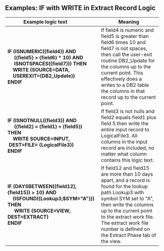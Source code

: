 ## Examples: IF with WRITE in Extract Record Logic

|Example logic text&nbsp;&nbsp;&nbsp;&nbsp;&nbsp;&nbsp;&nbsp;&nbsp;&nbsp;&nbsp;|Meaning|
|------------------|-------|
|**IF (ISNUMERIC({field4}) AND <br>&nbsp;&nbsp;&nbsp;&nbsp; ({field5} > {field6} * 10) AND <br>&nbsp;&nbsp;&nbsp;&nbsp; ISNOTSPACES({field7})) THEN<br>&nbsp;&nbsp;&nbsp;&nbsp;WRITE (SOURCE=DATA, <br>&nbsp;&nbsp;&nbsp;&nbsp;USEREXIT={DB2_Update}) <br>ENDIF**|If field4 is numeric and field5 is greater than field6 times 10 and field7 is not spaces, then call the user-exit routine DB2\_Update for the columns up to the current point. This effectively does a writes to a DB2 table the columns in that record up to the current point.|
|**IF (ISNOTNULL({field3}) AND <br>&nbsp;&nbsp;&nbsp;&nbsp; ({field2} = {field1} + {field5}) THEN <br>&nbsp;&nbsp;&nbsp;&nbsp;WRITE  SOURCE=INPUT, &nbsp;DEST=FILE= {LogicalFile3}) <br>ENDIF**|If field3 is not nulls and field2 equals field1 plus field 5 then write the entire input record to LogicalFile3. All columns in the input record are included, no matter what column contains this logic text.|
|**IF (DAYSBETWEEN({field12},{field15}) > 10) AND <br>&nbsp;&nbsp;&nbsp;&nbsp;(ISFOUND({Lookup3;$SYM="A"})) THEN <br>&nbsp;&nbsp;&nbsp;&nbsp; WRITE (SOURCE=VIEW, DEST=EXTRACT) <br>ENDIF**|If field12 and field15 are more than 10 days apart, and a record is found for the lookup path Lookup3 with symbol SYM set to "A", then write the columns up to the current point to the extract work file. The extract work file number is defined on the Extract Phase tab of the view.